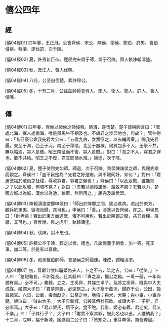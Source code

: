 # 僖公四年

## 經 <a name="05Xi04Jing"></a>

<a name="05Xi04Jing01">[僖04經01]</a> 四年春，王正月。公會齊侯、宋公、陳侯、衛侯、鄭伯、許男、曹伯侵蔡。蔡潰，遂伐楚，次于陘。

<a name="05Xi04Jing02">[僖04經02]</a> 夏，許男新臣卒。楚屈完來盟于師，盟于召陵。齊人執陳轅濤塗。

<a name="05Xi04Jing03">[僖04經03]</a> 秋，及江人、黃人伐陳。

<a name="05Xi04Jing04">[僖04經04]</a> 八月，公至自伐楚。葬許穆公。

<a name="05Xi04Jing05">[僖04經05]</a> 冬，十有二月，公孫茲帥師會齊人、宋人、衛人、鄭人、許人、曹人侵陳。

## 傳 <a name="05Xi04Zhuan"></a>

<a name="05Xi04Zhuan01">[僖04傳01]</a> 四年春，齊侯以諸侯之師侵蔡。蔡潰，遂伐楚。楚子使與師言曰：「君處北海，寡人處南海，唯是風馬牛不相及也。不虞君之涉吾地也，何故？」管仲對曰：「昔召康公命我先君大公曰：『五侯九伯，女實征之，以夾輔周室。』賜我先君履，東至于海，西至于河，南至于穆陵，北至于無棣。爾貢包茅不入，王祭不共，無以縮酒，寡人是徵。昭王南征而不復，寡人是問。」對曰：「貢之不入，寡君之罪也，敢不共給。昭王之不復，君其問諸水濱。」師進，次于陘。

<a name="05Xi04Zhuan02">[僖04傳02]</a> 夏，楚子使屈完如師。師退，次于召陵。齊侯陳諸侯之師，與屈完乘而觀之。齊侯曰：「豈不穀是為？先君之好是繼。與不穀同好，如何？」對曰：「君惠徼福於敝邑之社稷，辱收寡君，寡君之願也！」齊侯曰：「以此眾戰，誰能禦之？以此攻城，何城不克？」對曰：「君若以德綏諸侯，誰敢不服？君若以力，楚國方城以為城，漢水以為池，雖眾，無所用之。」屈完及諸侯盟。

<a name="05Xi04Zhuan03">[僖04傳03]</a> 陳轅濤塗謂鄭申侯曰：「師出於陳鄭之間，國必甚病。若出於東方，觀兵於東夷，循海而歸，其可也。」申侯曰：「善。」濤塗以告齊侯，許之。申侯見曰：「師老矣！若出於東方而遇敵，懼不可用也。若出於陳鄭之間，共其資糧、屝屨，其可也。」齊侯說，與之虎牢，執轅濤塗。

<a name="05Xi04Zhuan04">[僖04傳04]</a> 秋，伐陳，討不忠也。

<a name="05Xi04Zhuan05">[僖04傳05]</a> 許穆公卒于師，葬之以侯，禮也。凡諸侯薨于朝會，加一等。死王事，加二等。於是有以袞斂。

<a name="05Xi04Zhuan06">[僖04傳06]</a> 冬，叔孫戴伯帥師，會諸侯之師侵陳。陳成，歸轅濤塗。

<a name="05Xi04Zhuan07">[僖04傳07]</a> 初，晉獻公欲以驪姬為夫人，卜之不吉，筮之吉。公曰：「從筮。」卜人曰：「筮短龜長，不如從長。且其繇曰：『專之渝，攘公之羭。一薰一蕕，十年尚猶有臭。』必不可。」弗聽，立之。生奚齊，其娣生卓子。及將立奚齊，既與中大夫成謀，姬謂大子曰：「君夢齊姜，必速祭之。」大子祭于曲沃，歸胙于公，公田，姬寘諸宮。六日，公至，毒而獻之。公祭之地，地墳；與犬，犬斃；與小臣，小臣亦斃。姬泣曰：「賊由大子。」大子奔新城，公殺其傅杜原款。或謂大子：「子辭，君必辯焉。」大子曰：「君非姬氏，居不安，食不飽。我辭，姬必有罪。君老矣，吾又不樂。」曰：「子其行乎？」大子曰：「君實不察其罪，被此名也以出，人誰納我？」十二月，戊申，縊于新城。姬遂譖二公子曰：「皆知之。」重耳奔蒲，夷吾奔屈。

